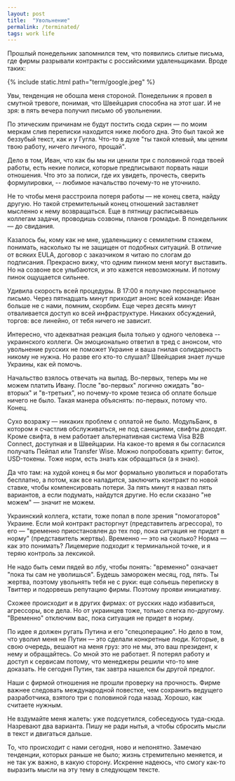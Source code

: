 ```yaml
---
layout: post
title:  "Увольнение"
permalink: /terminated/
tags: work life
---
```


Прошлый понедельник запомнился тем, что появились слитые письма, где фирмы разрывали контракты с российскими удаленьщиками. Вроде таких:

{% include static.html path="term/google.jpeg" %}

Увы, тенденция не обошла меня стороной. Понедельник я провел в смутной тревоге, понимая, что Швейцария способна на этот шаг. И не зря: в пять вечера получил письмо об увольнении.

По этическим причинам не будут постить сюда скрин — по моим меркам слив переписки находится ниже любого дна. Это был такой же беззубый текст, как и у Гугла. Что-то в духе "ты такой клевый, мы ценим твою работу, ничего личного, прощай".

Дело в том, Иван, что как бы мы ни ценили три с половиной года твоей работы, есть некие полиси, которые предписывают порвать наши отношения. Что это за полиси, где их увидеть, прочесть, сверить формулировки, -- любимое начальство почему-то не уточнило.

Не то чтобы меня расстроила потеря работы — не конец света, найду другую. Но такой стремительный конец отношений заставляет мысленно к нему возвращаться. Еще в пятницу расписываешь коллегам задачи, проводишь созвоны, планов громадье. В понедельник — до свидания.

Казалось бы, кому как не мне, удаленьщику с семилетним стажем, понимать, насколько ты не защищен от подобных ситуаций. В отличие от всяких EULA, договор с заказчиком я читаю по слогам до подписания. Прекрасно вижу, что одним пинком меня могут выставить. Но на созвоне все улыбаются, и это кажется невозможным. И потому пинок ощущается сильнее.

Удивила скорость всей процедуры. В 17:00 я получаю персональное письмо. Через пятнадцать минут приходит анонс всей команде: Иван больше не с нами, помним, скорбим. Еще через десять минут отваливается доступ ко всей инфраструктуре. Никаких обсуждений, торгов: все линейно, от тебя ничего не зависит.

Интересно, что адекватная реакция была только у одного человека -- украинского коллеги. Он эмоционально ответил в тред с анонсом, что увольнение русских не поможет Украине и ваша гнилая солидарность никому не нужна. Но разве его кто-то слушал? Швейцария знает лучше Украины, как ей помочь.

Начальство взялось отвечать на выпад. Во-первых, теперь мы не можем платить Ивану. После "во-первых" логично ожидать "во-вторых" и "в-третьих", но почему-то кроме тезиса об оплате больше ничего не было. Такая манера объяснять: по-первых, потому что. Конец.

Сухо возражу — никаких проблем с оплатой не было. МодульБанк, в котором я счастлив обслуживаться, не под санкциями, свифты доходят. Кроме свифта, в нем работает альтернативная система Visa B2B Connect, доступная и в Швейцарии. На какое-то время я бы согласился получать Пейпал или Transfer Wise. Можно попробовать крипту: биток, USD-токены. Тоже норм, есть знать как обращаться (а я знаю).

Да что там: на худой конец я бы мог формально уволиться и поработать бесплатно, а потом, как все наладится, заключить контракт по новой ставке, чтобы компенсировать потери. За пять минут я назвал пять вариантов, а если подумать, найдутся другие. Но если сказано "не можем" — значит не можем.

Украинский коллега, кстати, тоже попал в поле зрения "помогаторов" Украине. Если мой контракт расторгнут (представитель агрессора), то его — "временно приостановлен до тех пор, пока ситуация не придет в норму" (представитель жертвы). Временно — это на сколько? Норма — как это понимать? Лицемерие подходит к терминальной точке, и я теряю контроль за лексикой.

Не надо быть семи пядей во лбу, чтобы понять: "временно" означает "пока ты сам не уволишься". Будешь заморожен месяц, год, пять. Ты жертва, поэтому увольнять тебя не с руки: еще сольешь переписку в Твиттер и подорвешь репутацию фирмы. Поэтому прояви инициативу.

Схожее происходит и в других фирмах: от русских надо избавиться, агрессоры, все дела. Но от украинцев тоже, только слегка по-другому. "Временно" отключим вас, пока ситуация не придет в норму.

По идее я должен ругать Путина и его "спецоперацию". Но дело в том, что уволил меня не Путин — это сделали конкретные люди. Которые, в свою очередь, вешают на меня груз: это не мы, это ваш президент, к нему и обращайтесь. Со мной это не работает. Я потерял работу и доступ к сервисам потому, что менеджеры решили что-то мне доказать. Не сегодня Путин, так завтра нашелся бы другой предлог.

Наши с фирмой отношения не прошли проверку на прочность. Фирме важнее следовать международной повестке, чем сохранить ведущего разработчика, взятого три с половиной года назад. Хорошо, как считаете нужным.

Не вздумайте меня жалеть: уже подсуетился, собеседуюсь туда-сюда. Назревают два варианта. Пишу не ради нытья, а чтобы сбросить мысли в текст и двигаться дальше.

То, что происходит с нами сегодня, ново и непонятно. Замечаю тенденции, которых раньше не было; жизнь стремительно меняется, и не так уж важно, в какую сторону. Искренне надеюсь, что смогу как-то выразить мысли на эту тему в следующем тексте.
